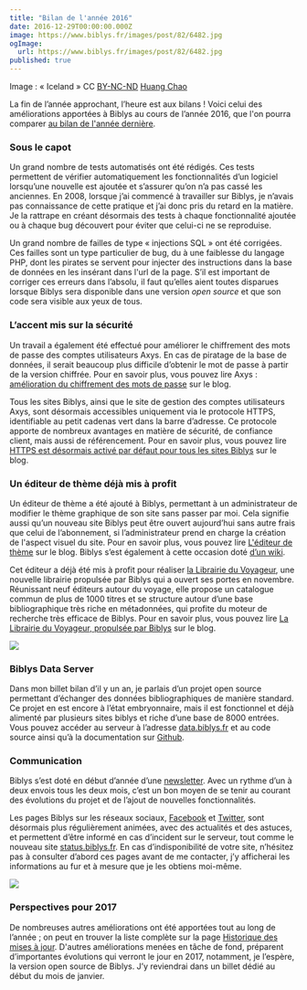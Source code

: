 ```yaml
---
title: "Bilan de l'année 2016"
date: 2016-12-29T00:00:00.000Z
image: https://www.biblys.fr/images/post/82/6482.jpg
ogImage:
  url: https://www.biblys.fr/images/post/82/6482.jpg
published: true
---
```


Image : « Iceland » CC [BY-NC-ND](https://creativecommons.org/licenses/by-nc-nd/2.0/) [Huang Chao](https://www.flickr.com/photos/huang_chao/6006981926/in/photolist-a9PmrU-djpshj-5Avufr-d6mNsj-pw31MB-rbCbGY-Hix3bL-aJbqvM-d8Kqq9-NYoB3-ehrr3M-qk9CtY-ahqxEV-a9LZ7H-9ANX6S-81qWph-fKW1SR-qk8XfQ-a9PrVU-cVx7XE-ahqwAZ-ehrmhF-pzbkiK-fK8U5V-qngGVP-oWRnAV-rafK8B-6a7Jap-irHghu-aEEYEz-mW1k9-iQG2oH-z1RFrS-fuEuwj-oPWuqW-oroP4S-Dx6pAN-qayK62-teUden-H5LmTN-brVL6n-brVLpT-pEHEyJ-j8U8t2-kAMhEv-mS3LwL-hgheyY-aVycbr-8Lq61n-nJsV3A)

La fin de l’année approchant, l’heure est aux bilans ! Voici celui des améliorations apportées à Biblys au cours de l’année 2016, que l&#039;on pourra comparer [au bilan de l&#039;année dernière](https://www.biblys.fr/blog/bilan-2015-et-perspectives-2016).

### Sous le capot

Un grand nombre de tests automatisés ont été rédigés. Ces tests permettent de vérifier automatiquement les fonctionnalités d’un logiciel lorsqu’une nouvelle est ajoutée et s’assurer qu’on n’a pas cassé les anciennes. En 2008, lorsque j’ai commencé à travailler sur Biblys, je n’avais pas connaissance de cette pratique et j’ai donc pris du retard en la matière. Je la rattrape en créant désormais des tests à chaque fonctionnalité ajoutée ou à chaque bug découvert pour éviter que celui-ci ne se reproduise.

Un grand nombre de failles de type « injections SQL » ont été corrigées. Ces failles sont un type particulier de bug, du à une faiblesse du langage PHP, dont les pirates se servent pour injecter des instructions dans la base de données en les insérant dans l&#039;url de la page. S’il est important de corriger ces erreurs dans l’absolu, il faut qu’elles aient toutes disparues lorsque Biblys sera disponible dans une version _open source_ et que son code sera visible aux yeux de tous.

### L’accent mis sur la sécurité

Un travail a également été effectué pour améliorer le chiffrement des mots de passe des comptes utilisateurs Axys. En cas de piratage de la base de données, il serait beaucoup plus difficile d’obtenir le mot de passe à partir de la version chiffrée. Pour en savoir plus, vous pouvez lire Axys : [amélioration du chiffrement des mots de passe](http://www.biblys.fr/blog/axys-amelioration-du-cryptage-des-mots-de-passe) sur le blog.

Tous les sites Biblys, ainsi que le site de gestion des comptes utilisateurs Axys, sont désormais accessibles uniquement via le protocole HTTPS, identifiable au petit cadenas vert dans la barre d’adresse. Ce protocole apporte de nombreux avantages en matière de sécurité, de confiance client, mais aussi de référencement. Pour en savoir plus, vous pouvez lire [HTTPS est désormais activé par défaut pour tous les sites Biblys](https://www.biblys.fr/blog/https-est-desormais-active-par-defaut-pour-tous-les-sites-biblys) sur le blog.

### Un éditeur de thème déjà mis à profit

Un éditeur de thème a été ajouté à Biblys, permettant à un administrateur de modifier le thème graphique de son site sans passer par moi. Cela signifie aussi qu’un nouveau site Biblys peut être ouvert aujourd’hui sans autre frais que celui de l’abonnement, si l’administrateur prend en charge la création de l&#039;aspect visuel du site. Pour en savoir plus, vous pouvez lire [L&#039;éditeur de thème](https://www.biblys.fr/blog/l-editeur-de-theme) sur le blog. Biblys s’est également à cette occasion doté [d’un wiki](https://wiki.biblys.fr/).

Cet éditeur a déjà été mis à profit pour réaliser [la Librairie du Voyageur](https://www.librairieduvoyageur.com/), une nouvelle librairie propulsée par Biblys qui a ouvert ses portes en novembre. Réunissant neuf éditeurs autour du voyage, elle propose un catalogue commun de plus de 1000 titres et se structure autour d’une base bibliographique très riche en métadonnées, qui profite du moteur de recherche très efficace de Biblys. Pour en savoir plus, vous pouvez lire [La Librairie du Voyageur, propulsée par Biblys](https://www.biblys.fr/blog/la-librairie-du-voyageur-propulsee-par-biblys) sur le blog.

![](/biblys/media/blog/voyageur-home.png)

### Biblys Data Server

Dans mon billet bilan d’il y un an, je parlais d’un projet open source permettant d’échanger des données bibliographiques de manière standard. Ce projet en est encore à l’état embryonnaire, mais il est fonctionnel et déjà alimenté par plusieurs sites biblys et riche d’une base de 8000 entrées. Vous pouvez accéder au serveur à l’adresse [data.biblys.fr](https://data.biblys.fr/) et au code source ainsi qu’à la documentation sur [Github](https://github.com/biblys/biblys-data-server).

### Communication

Biblys s’est doté en début d’année d’une [newsletter](https://www.biblys.fr/pages/newsletter-biblys). Avec un rythme d’un à deux envois tous les deux mois, c’est un bon moyen de se tenir au courant des évolutions du projet et de l’ajout de nouvelles fonctionnalités.

Les pages Biblys sur les réseaux sociaux, [Facebook](https://www.facebook.com/biblys.fr/) et [Twitter](https://twitter.com/biblys), sont désormais plus régulièrement animées, avec des actualités et des astuces, et permettent d’être informé en cas d’incident sur le serveur, tout comme le nouveau site [status.biblys.fr](http://status.biblys.fr/). En cas d’indisponibilité de votre site, n’hésitez pas à consulter d’abord ces pages avant de me contacter, j’y afficherai les informations au fur et à mesure que je les obtiens moi-même.

![](/biblys/media/blog/bilan-2017-status.png)

### Perspectives pour 2017

De nombreuses autres améliorations ont été apportées tout au long de l’année ; on peut en trouver la liste complète sur la page [Historique des mises à jour](https://www.biblys.fr/biblys/changelog). D&#039;autres améliorations menées en tâche de fond, préparent d’importantes évolutions qui verront le jour en 2017, notamment, je l’espère, la version open source de Biblys. J’y reviendrai dans un billet dédié au début du mois de janvier.
